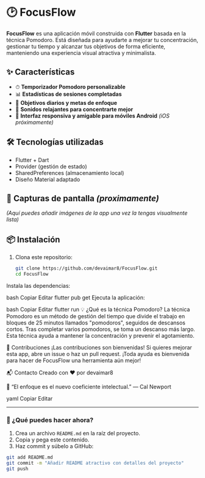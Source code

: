 # 🕑 FocusFlow

**FocusFlow** es una aplicación móvil construida con **Flutter** basada en la técnica Pomodoro. Está diseñada para ayudarte a mejorar tu concentración, gestionar tu tiempo y alcanzar tus objetivos de forma eficiente, manteniendo una experiencia visual atractiva y minimalista.

## ✨ Características

- ⏱ **Temporizador Pomodoro personalizable**  
- 📊 **Estadísticas de sesiones completadas**  
- 🎯 **Objetivos diarios y metas de enfoque**
- 🎵 **Sonidos relajantes para concentrarte mejor**
- 📱 **Interfaz responsiva y amigable para móviles Android** *(iOS próximamente)*

## 🛠 Tecnologías utilizadas

- Flutter + Dart  
- Provider (gestión de estado)  
- SharedPreferences (almacenamiento local)  
- Diseño Material adaptado

## 🚀 Capturas de pantalla *(proximamente)*

*(Aquí puedes añadir imágenes de la app una vez la tengas visualmente lista)*

## 📦 Instalación

1. Clona este repositorio:

   ```bash
   git clone https://github.com/devaimar8/FocusFlow.git
   cd FocusFlow
Instala las dependencias:

bash
Copiar
Editar
flutter pub get
Ejecuta la aplicación:

bash
Copiar
Editar
flutter run
💡 ¿Qué es la técnica Pomodoro?
La técnica Pomodoro es un método de gestión del tiempo que divide el trabajo en bloques de 25 minutos llamados "pomodoros", seguidos de descansos cortos. Tras completar varios pomodoros, se toma un descanso más largo. Esta técnica ayuda a mantener la concentración y prevenir el agotamiento.

🙌 Contribuciones
¡Las contribuciones son bienvenidas! Si quieres mejorar esta app, abre un issue o haz un pull request.
¡Toda ayuda es bienvenida para hacer de FocusFlow una herramienta aún mejor!

📬 Contacto
Creado con ❤️ por devaimar8

🧘 “El enfoque es el nuevo coeficiente intelectual.” — Cal Newport

yaml
Copiar
Editar

---

### 📌 ¿Qué puedes hacer ahora?

1. Crea un archivo `README.md` en la raíz del proyecto.
2. Copia y pega este contenido.
3. Haz commit y súbelo a GitHub:

```bash
git add README.md
git commit -m "Añadir README atractivo con detalles del proyecto"
git push
